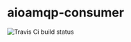 # aioamqp-consumer

![Travis Ci build status](https://api.travis-ci.org/tkukushkin/aioamqp-consumer.svg?branch=master)
